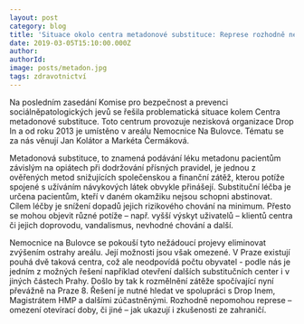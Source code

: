 ```yaml
---
layout: post
category: blog
title: 'Situace okolo centra metadonové substituce: Represe rozhodně nepomohou'
date: 2019-03-05T15:10:00.000Z
author:
authorId: 
image: posts/metadon.jpg
tags: zdravotnictví
---
```


Na posledním zasedání Komise pro bezpečnost a prevenci sociálněpatologických jevů se řešila problematická situace kolem Centra metadonové substituce. Toto centrum provozuje nezisková organizace Drop In a od roku 2013 je umístěno v areálu Nemocnice Na Bulovce. Tématu se za nás věnují Jan Kolátor a Markéta Čermáková.

Metadonová substituce, to znamená podávání léku metadonu pacientům závislým na opiátech při dodržování přísných pravidel, je jednou z ověřených metod snižujících společenskou a finanční zátěž, kterou potíže spojené s užíváním návykových látek obvykle přinášejí. Substituční léčba je určena pacientům, kteří v daném okamžiku nejsou schopni abstinovat. Cílem léčby je snížení dopadů jejich rizikového chování na minimum. Přesto se mohou objevit různé potíže – např. vyšší výskyt uživatelů – klientů centra či jejich doprovodu, vandalismus, nevhodné chování a další.

Nemocnice na Bulovce se pokouší tyto nežádoucí projevy eliminovat zvýšením ostrahy areálu. Její možnosti jsou však omezené. V Praze existují pouhá dvě taková centra, což ale neodpovídá počtu obyvatel - podle nás je jedním z možných řešení například otevření dalších substitučních center i v jiných částech Prahy. Došlo by tak k rozmělnění zátěže spočívající nyní převážně na Praze 8. Řešení je nutné hledat ve spolupráci s Drop Inem, Magistrátem HMP a dalšími zúčastněnými. Rozhodně nepomohou represe – omezení otevírací doby, či jiné – jak ukazují i zkušenosti ze zahraničí.

